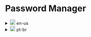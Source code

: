 # Password Manager

<details> 
<summary> <img src="https://hatscripts.github.io/circle-flags/flags/us.svg" width="18"> en-us </summary>

Wellcome! This is a password manager I developed during the front-end section at [Trybe](https://www.betrybe.com/), using React!


|                   Libraries                   | Usage                               |
| :-------------------------------------------: | ----------------------------------- |
| [Sweetalert2](https://sweetalert2.github.io/) | Prettier alerts on screen           |
|     [Tailwind](https://tailwindcss.com/)      | Add styles and responsivity         |
|          [React](https://react.dev/)          | Manage states and create components |
|          [Vite](https://vitejs.dev/)          | Development and build process       |

### About the project
During the front-end section, state management using React was taught, along with several other functionalities. In order to put into practice all the concepts learned, this project was proposed: a web application where it's easy to add a new platform access data through a form, validate the information, dynamically render them on screen and edit the list.

</details>

<details> 
<summary > <img src="https://hatscripts.github.io/circle-flags/flags/br.svg" width="18"> pt-br </summary>

Boas vindas! Esse é um gerenciador de senhas que desenvolvi durante o módulo de front-end na [Trybe](https://www.betrybe.com/), utilizando React!



|                  Bibliotecas                  | Uso                                    |
| :-------------------------------------------: | -------------------------------------- |
| [Sweetalert2](https://sweetalert2.github.io/) | Alertas mais bonitos na tela           |
|     [Tailwind](https://tailwindcss.com/)      | Adicionar estilos e responsividade     |
|          [React](https://react.dev/)          | Gerenciar estados e criar componentes  |
|          [Vite](https://vitejs.dev/)          | Processo de desenvolvimento e produção |

### Sobre o projeto
Durante o módulo de front-end, foi ensinado o gerenciamento de estados usando React, além de outras várias funcionalidades, a fim de colocar em prática todos os conceitos aprendidos até então, foi proposto esse projeto: uma aplicação web onde pode-se adicionar facilmente novos dados de acesso a plataformas através de um formulário, validar os dados, exibi-los dinamicamente na tela e editar a lista.
</details>


